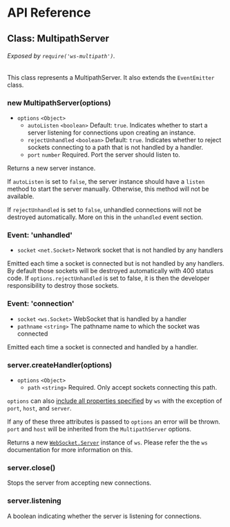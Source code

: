 # API Reference

## Class: MultipathServer

###### Exposed by `require('ws-multipath')`.

This class represents a MultipathServer. It also extends the `EventEmitter` class.

### new MultipathServer(options)

- `options` `<Object>`
  - `autoListen` `<boolean>` Default: `true`. Indicates whether to start a server listening for connections upon creating an instance.
  - `rejectUnhandled` `<boolean>` Default: `true`. Indicates whether to reject sockets connecting to a path that is not handled by a handler.
  - `port` `number` Required. Port the server should listen to.

Returns a new server instance.

If `autoListen` is set to `false`, the server instance should have a `listen` method to start the server manually. Otherwise, this method will not be available.

If `rejectUnhandled` is set to `false`, unhandled connections will not be destroyed automatically. More on this in the `unhandled` event section.

### Event: 'unhandled'

- `socket` `<net.Socket>` Network socket that is not handled by any handlers

Emitted each time a socket is connected but is not handled by any handlers. By default those sockets will be destroyed automatically with 400 status code. If `options.rejectUnhandled` is set to false, it is then the developer responsibility to destroy those sockets.

### Event: 'connection'

- `socket` `<ws.Socket>` WebSocket that is handled by a handler
- `pathname` `<string>` The pathname name to which the socket was connected

Emitted each time a socket is connected and handled by a handler.

### server.createHandler(options)

- `options` `<Object>`
  - `path` `<string>` Required. Only accept sockets connecting this path.

`options` can also [include all properties specified](https://github.com/websockets/ws/blob/master/doc/ws.md#new-websocketserveroptions-callback) by `ws` with the exception of `port`, `host`, and `server`.

If any of these three attributes is passed to `options` an error will be thrown. `port` and `host` will be inherited from the `MultipathServer` options.

Returns a new [`WebSocket.Server`](https://github.com/websockets/ws/blob/master/doc/ws.md#class-websocketserver) instance of `ws`. Please refer the the `ws` documentation for more information on this.

### server.close()

Stops the server from accepting new connections.

### server.listening

A boolean indicating whether the server is listening for connections.


